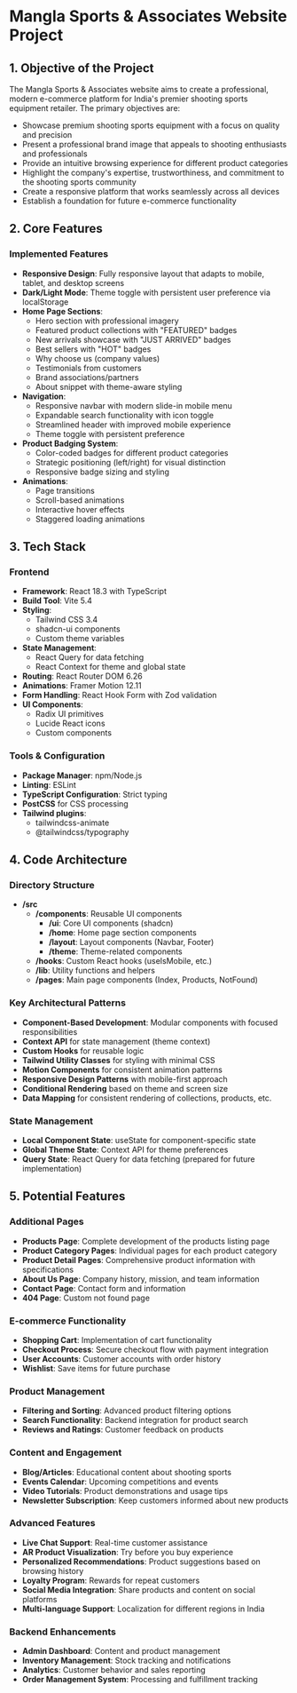 # Mangla Sports & Associates Website Project

## 1. Objective of the Project

The Mangla Sports & Associates website aims to create a professional, modern e-commerce platform for India's premier shooting sports equipment retailer. The primary objectives are:

- Showcase premium shooting sports equipment with a focus on quality and precision
- Present a professional brand image that appeals to shooting enthusiasts and professionals
- Provide an intuitive browsing experience for different product categories
- Highlight the company's expertise, trustworthiness, and commitment to the shooting sports community
- Create a responsive platform that works seamlessly across all devices
- Establish a foundation for future e-commerce functionality

## 2. Core Features

### Implemented Features
- **Responsive Design**: Fully responsive layout that adapts to mobile, tablet, and desktop screens
- **Dark/Light Mode**: Theme toggle with persistent user preference via localStorage
- **Home Page Sections**:
  - Hero section with professional imagery
  - Featured product collections with "FEATURED" badges
  - New arrivals showcase with "JUST ARRIVED" badges
  - Best sellers with "HOT" badges
  - Why choose us (company values)
  - Testimonials from customers
  - Brand associations/partners
  - About snippet with theme-aware styling
- **Navigation**:
  - Responsive navbar with modern slide-in mobile menu
  - Expandable search functionality with icon toggle
  - Streamlined header with improved mobile experience
  - Theme toggle with persistent preference
- **Product Badging System**:
  - Color-coded badges for different product categories
  - Strategic positioning (left/right) for visual distinction
  - Responsive badge sizing and styling
- **Animations**:
  - Page transitions
  - Scroll-based animations
  - Interactive hover effects
  - Staggered loading animations

## 3. Tech Stack

### Frontend
- **Framework**: React 18.3 with TypeScript
- **Build Tool**: Vite 5.4
- **Styling**: 
  - Tailwind CSS 3.4
  - shadcn-ui components
  - Custom theme variables
- **State Management**: 
  - React Query for data fetching
  - React Context for theme and global state
- **Routing**: React Router DOM 6.26
- **Animations**: Framer Motion 12.11
- **Form Handling**: React Hook Form with Zod validation
- **UI Components**:
  - Radix UI primitives
  - Lucide React icons
  - Custom components

### Tools & Configuration
- **Package Manager**: npm/Node.js
- **Linting**: ESLint
- **TypeScript Configuration**: Strict typing
- **PostCSS** for CSS processing
- **Tailwind plugins**:
  - tailwindcss-animate
  - @tailwindcss/typography

## 4. Code Architecture

### Directory Structure
- **/src**
  - **/components**: Reusable UI components
    - **/ui**: Core UI components (shadcn)
    - **/home**: Home page section components
    - **/layout**: Layout components (Navbar, Footer)
    - **/theme**: Theme-related components
  - **/hooks**: Custom React hooks (useIsMobile, etc.)
  - **/lib**: Utility functions and helpers
  - **/pages**: Main page components (Index, Products, NotFound)
  
### Key Architectural Patterns
- **Component-Based Development**: Modular components with focused responsibilities
- **Context API** for state management (theme context)
- **Custom Hooks** for reusable logic
- **Tailwind Utility Classes** for styling with minimal CSS
- **Motion Components** for consistent animation patterns
- **Responsive Design Patterns** with mobile-first approach
- **Conditional Rendering** based on theme and screen size
- **Data Mapping** for consistent rendering of collections, products, etc.

### State Management
- **Local Component State**: useState for component-specific state
- **Global Theme State**: Context API for theme preferences
- **Query State**: React Query for data fetching (prepared for future implementation)

## 5. Potential Features

### Additional Pages
- **Products Page**: Complete development of the products listing page
- **Product Category Pages**: Individual pages for each product category
- **Product Detail Pages**: Comprehensive product information with specifications
- **About Us Page**: Company history, mission, and team information
- **Contact Page**: Contact form and information
- **404 Page**: Custom not found page

### E-commerce Functionality
- **Shopping Cart**: Implementation of cart functionality
- **Checkout Process**: Secure checkout flow with payment integration
- **User Accounts**: Customer accounts with order history
- **Wishlist**: Save items for future purchase

### Product Management
- **Filtering and Sorting**: Advanced product filtering options
- **Search Functionality**: Backend integration for product search
- **Reviews and Ratings**: Customer feedback on products

### Content and Engagement
- **Blog/Articles**: Educational content about shooting sports
- **Events Calendar**: Upcoming competitions and events
- **Video Tutorials**: Product demonstrations and usage tips
- **Newsletter Subscription**: Keep customers informed about new products

### Advanced Features
- **Live Chat Support**: Real-time customer assistance
- **AR Product Visualization**: Try before you buy experience
- **Personalized Recommendations**: Product suggestions based on browsing history
- **Loyalty Program**: Rewards for repeat customers
- **Social Media Integration**: Share products and content on social platforms
- **Multi-language Support**: Localization for different regions in India

### Backend Enhancements
- **Admin Dashboard**: Content and product management
- **Inventory Management**: Stock tracking and notifications
- **Analytics**: Customer behavior and sales reporting
- **Order Management System**: Processing and fulfillment tracking
